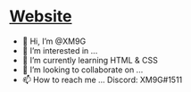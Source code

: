 # [Website](https://xm9g.github.io/XM9G/)
- 👋 Hi, I’m @XM9G
- 👀 I’m interested in ...
- 🌱 I’m currently learning HTML & CSS
- 💞️ I’m looking to collaborate on ...
- 📫 How to reach me ... Discord: XM9G#1511

<!---
XM9G/XM9G is a ✨ special ✨ repository because its `README.md` (this file) appears on your GitHub profile.
You can click the Preview link to take a look at your changes.
--->

